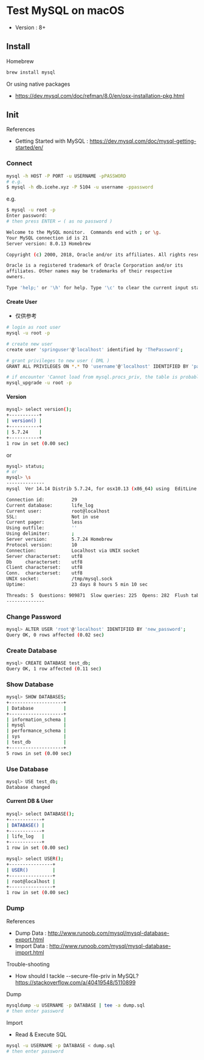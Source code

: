 # Test MySQL on macOS

- Version : 8+

## Install

Homebrew

```bash
brew install mysql
```

Or using native packages

- https://dev.mysql.com/doc/refman/8.0/en/osx-installation-pkg.html

## Init

References

- Getting Started with MySQL : https://dev.mysql.com/doc/mysql-getting-started/en/

### Connect

```bash
mysql -h HOST -P PORT -u USERNAME -pPASSWORD
# e.g.
$ mysql -h db.icehe.xyz -P 5104 -u username -ppassword
```

e.g.

```bash
$ mysql -u root -p
Enter password:
# then press ENTER ↩ ( as no password )

Welcome to the MySQL monitor.  Commands end with ; or \g.
Your MySQL connection id is 21
Server version: 8.0.13 Homebrew

Copyright (c) 2000, 2018, Oracle and/or its affiliates. All rights reserved.

Oracle is a registered trademark of Oracle Corporation and/or its
affiliates. Other names may be trademarks of their respective
owners.

Type 'help;' or '\h' for help. Type '\c' to clear the current input statement.
```

#### Create User

- 仅供参考

```bash
# login as root user
mysql -u root -p

# create new user
create user 'springuser'@'localhost' identified by 'ThePassword';

# grant privileges to new user ( DML )
GRANT ALL PRIVILEGES ON *.* TO 'username'@'localhost' IDENTIFIED BY 'password';

# if encounter 'Cannot load from mysql.procs_priv, the table is probably corrupted'
mysql_upgrade -u root -p
```

#### Version

```bash
mysql> select version();
+-----------+
| version() |
+-----------+
| 5.7.24    |
+-----------+
1 row in set (0.00 sec)
```

or

```bash
mysql> status;
# or
mysql> \s
--------------
mysql  Ver 14.14 Distrib 5.7.24, for osx10.13 (x86_64) using  EditLine wrapper

Connection id:          29
Current database:       life_log
Current user:           root@localhost
SSL:                    Not in use
Current pager:          less
Using outfile:          ''
Using delimiter:        ;
Server version:         5.7.24 Homebrew
Protocol version:       10
Connection:             Localhost via UNIX socket
Server characterset:    utf8
Db     characterset:    utf8
Client characterset:    utf8
Conn.  characterset:    utf8
UNIX socket:            /tmp/mysql.sock
Uptime:                 23 days 8 hours 5 min 10 sec

Threads: 5  Questions: 909871  Slow queries: 225  Opens: 282  Flush tables: 1  Open tables: 243  Queries per second avg: 0.451
--------------
```

### Change Password

```bash
mysql> ALTER USER 'root'@'localhost' IDENTIFIED BY 'new_password';
Query OK, 0 rows affected (0.02 sec)
```

### Create Database

```bash
mysql> CREATE DATABASE test_db;
Query OK, 1 row affected (0.11 sec)
```

### Show Database

```bash
mysql> SHOW DATABASES;
+--------------------+
| Database           |
+--------------------+
| information_schema |
| mysql              |
| performance_schema |
| sys                |
| test_db            |
+--------------------+
5 rows in set (0.00 sec)
```

### Use Database

```bash
mysql> USE test_db;
Database changed
```

#### Current DB & User

```bash
mysql> select DATABASE();
+------------+
| DATABASE() |
+------------+
| life_log   |
+------------+
1 row in set (0.00 sec)

mysql> select USER();
+----------------+
| USER()         |
+----------------+
| root@localhost |
+----------------+
1 row in set (0.00 sec)
```

### Dump

References

- Dump Data : http://www.runoob.com/mysql/mysql-database-export.html
- Import Data : http://www.runoob.com/mysql/mysql-database-import.html

Trouble-shooting

- How should I tackle --secure-file-priv in MySQL? https://stackoverflow.com/a/40419548/5110899

Dump

```bash
mysqldump -u USERNAME -p DATABASE | tee -a dump.sql
# then enter password
```

Import

- Read & Execute SQL

```bash
mysql -u USERNAME -p DATABASE < dump.sql
# then enter password
```
